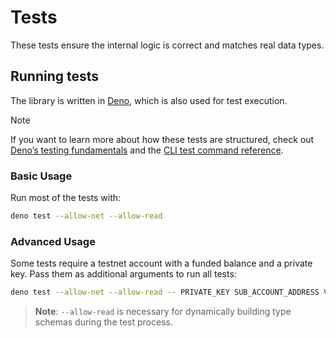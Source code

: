 # Tests

These tests ensure the internal logic is correct and matches real data types.

## Running tests

The library is written in [Deno](https://deno.com/), which is also used for test execution.

> [!NOTE]
> If you want to learn more about how these tests are structured, check out
> [Deno’s testing fundamentals](https://docs.deno.com/runtime/fundamentals/testing/) and the
> [CLI test command reference](https://docs.deno.com/runtime/reference/cli/test/).

### Basic Usage

Run most of the tests with:

```bash
deno test --allow-net --allow-read
```

### Advanced Usage

Some tests require a testnet account with a funded balance and a private key. Pass them as additional arguments to run
all tests:

```bash
deno test --allow-net --allow-read -- PRIVATE_KEY SUB_ACCOUNT_ADDRESS VAULT_ADDRESS
```

> **Note**: `--allow-read` is necessary for dynamically building type schemas during the test process.
